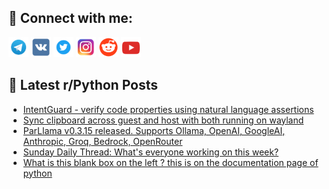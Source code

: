 ## 🔎 Connect with me:
[<img src="https://github.com/bullbesh/bullbesh/blob/main/images/Telegram.png" width="32" height="32" />](https://t.me/bullbesh)
[<img src="https://github.com/bullbesh/bullbesh/blob/main/images/VK.png" width="32" height="32" />](https://vk.com/bullbesh)
[<img src="https://github.com/bullbesh/bullbesh/blob/main/images/Twitter.png" width="32" height="32" />](https://twitter.com/bullbesh1)
[<img src="https://github.com/bullbesh/bullbesh/blob/main/images/Instagram.png" width="32" height="32" />](https://www.instagram.com/bullbesh)
[<img src="https://github.com/bullbesh/bullbesh/blob/main/images/Reddit.png" width="32" height="32" />](https://www.reddit.com/user/bullbesh)
[<img src="https://github.com/bullbesh/bullbesh/blob/main/images/YouTube.png" width="32" height="32" />](https://www.youtube.com/channel/UCtfjRs6uzgq5mfm8S06WTcg)

## 📕 Latest r/Python Posts
<!-- BLOG-POST-LIST:START -->
- [IntentGuard - verify code properties using natural language assertions](https://www.reddit.com/r/Python/comments/1ilfqtm/intentguard_verify_code_properties_using_natural/)
- [Sync clipboard across guest and host with both running on wayland](https://www.reddit.com/r/Python/comments/1il8lcd/sync_clipboard_across_guest_and_host_with_both/)
- [ParLlama v0.3.15 released. Supports Ollama, OpenAI, GoogleAI, Anthropic, Groq, Bedrock, OpenRouter](https://www.reddit.com/r/Python/comments/1il7vim/parllama_v0315_released_supports_ollama_openai/)
- [Sunday Daily Thread: What&#39;s everyone working on this week?](https://www.reddit.com/r/Python/comments/1il1iwf/sunday_daily_thread_whats_everyone_working_on/)
- [What is this blank box on the left ? this is on the documentation page of python](https://www.reddit.com/r/Python/comments/1ikwb6i/what_is_this_blank_box_on_the_left_this_is_on_the/)
<!-- BLOG-POST-LIST:END -->
